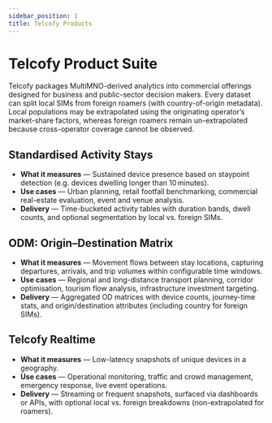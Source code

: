 ```yaml
---
sidebar_position: 1
title: Telcofy Products
---
```


# Telcofy Product Suite

Telcofy packages MultiMNO-derived analytics into commercial offerings designed for business and public-sector decision makers. Every dataset can split local SIMs from foreign roamers (with country-of-origin metadata). Local populations may be extrapolated using the originating operator’s market-share factors, whereas foreign roamers remain un-extrapolated because cross-operator coverage cannot be observed.

## Standardised Activity Stays

- **What it measures** — Sustained device presence based on staypoint detection (e.g. devices dwelling longer than 10 minutes).
- **Use cases** — Urban planning, retail footfall benchmarking, commercial real-estate evaluation, event and venue analysis.
- **Delivery** — Time-bucketed activity tables with duration bands, dwell counts, and optional segmentation by local vs. foreign SIMs.

## ODM: Origin–Destination Matrix

- **What it measures** — Movement flows between stay locations, capturing departures, arrivals, and trip volumes within configurable time windows.
- **Use cases** — Regional and long-distance transport planning, corridor optimisation, tourism flow analysis, infrastructure investment targeting.
- **Delivery** — Aggregated OD matrices with device counts, journey-time stats, and origin/destination attributes (including country for foreign SIMs).

## Telcofy Realtime

- **What it measures** — Low-latency snapshots of unique devices in a geography.
- **Use cases** — Operational monitoring, traffic and crowd management, emergency response, live event operations.
- **Delivery** — Streaming or frequent snapshots, surfaced via dashboards or APIs, with optional local vs. foreign breakdowns (non-extrapolated for roamers).
